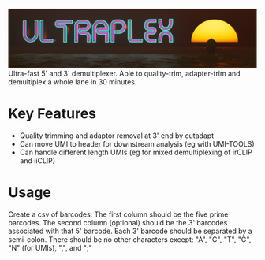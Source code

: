 ![Ultraplex Logo](logo.png)
Ultra-fast 5' and 3' demultiplexer. Able to quality-trim, adapter-trim and demultiplex a whole lane in 30 minutes.

# Key Features

* Quality trimming and adaptor removal at 3' end by cutadapt
* Can move UMI to header for downstream analysis (eg with UMI-TOOLS)
* Can handle different length UMIs (eg for mixed demultiplexing of irCLIP and iiCLIP)


# Usage
Create a csv of barcodes. The first column should be the five prime barcodes. The second column (optional) should be the 3' barcodes associated with that 5' barcode. Each 3' barcode should be separated by a semi-colon. There should be no other characters except: "A", "C", "T", "G", "N" (for UMIs), ",", and ";"


